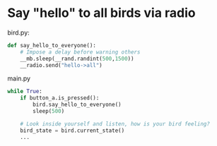 # Say "hello" to all birds via radio

bird.py:

```python
def say_hello_to_everyone():
    # Impose a delay before warning others
    __mb.sleep(__rand.randint(500,1500))
    __radio.send("hello->all")
```

main.py

```python
while True:
    if button_a.is_pressed():
        bird.say_hello_to_everyone()
        sleep(500)

    # Look inside yourself and listen, how is your bird feeling?
    bird_state = bird.current_state()
    ...
```
